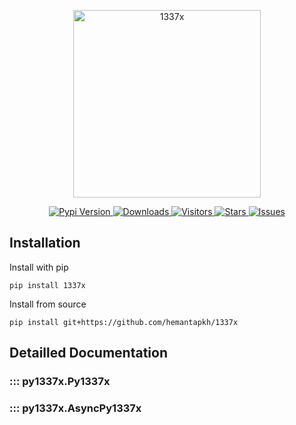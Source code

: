 <p align="center">
  <img src="https://github.com/hemantapkh/1337x/blob/main/images/1337x.png?raw=true" width="300" alt="1337x" />
</p>
<p align="center">
  <a href="https://pypi.org/project/1337x">
    <img src='https://img.shields.io/pypi/v/1337x.svg' alt="Pypi Version" />
  </a>
  <a href="https://pepy.tech/project/1337x">
    <img src='https://pepy.tech/badge/1337x' alt="Downloads" />
  </a>
  <a href='https://pypi.org/project/1337x'>
    <img src='https://visitor-badge.laobi.icu/badge?page_id=hemantapkh.1337x' alt="Visitors" />
  </a>
  <a href="https://github.com/hemantapkh/1337x/stargazers">
    <img src="https://img.shields.io/github/stars/hemantapkh/1337x" alt="Stars" />
  </a>
  <a href="https://github.com/hemantapkh/1337x/issues">
    <img src="https://img.shields.io/github/issues/hemantapkh/1337x" alt="Issues" />
  </a>
</p>


## Installation

Install with pip

```console
pip install 1337x
```

Install from source

```console
pip install git+https://github.com/hemantapkh/1337x
```

## Detailled Documentation

### ::: py1337x.Py1337x
### ::: py1337x.AsyncPy1337x
